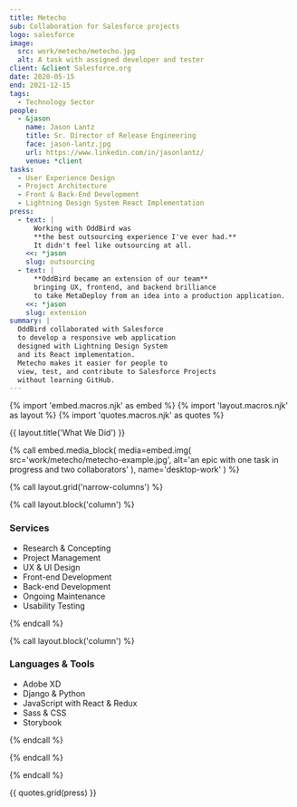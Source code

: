 ```yaml
---
title: Metecho
sub: Collaboration for Salesforce projects
logo: salesforce
image:
  src: work/metecho/metecho.jpg
  alt: A task with assigned developer and tester
client: &client Salesforce.org
date: 2020-05-15
end: 2021-12-15
tags:
  - Technology Sector
people:
  - &jason
    name: Jason Lantz
    title: Sr. Director of Release Engineering
    face: jason-lantz.jpg
    url: https://www.linkedin.com/in/jasonlantz/
    venue: *client
tasks:
  - User Experience Design
  - Project Architecture
  - Front & Back-End Development
  - Lightning Design System React Implementation
press:
  - text: |
      Working with OddBird was
      **the best outsourcing experience I've ever had.**
      It didn't feel like outsourcing at all.
    <<: *jason
    slug: outsourcing
  - text: |
      **OddBird became an extension of our team**
      bringing UX, frontend, and backend brilliance
      to take MetaDeploy from an idea into a production application.
    <<: *jason
    slug: extension
summary: |
  OddBird collaborated with Salesforce
  to develop a responsive web application
  designed with Lightning Design System
  and its React implementation. 
  Metecho makes it easier for people to 
  view, test, and contribute to Salesforce Projects 
  without learning GitHub.
---
```


{% import 'embed.macros.njk' as embed %}
{% import 'layout.macros.njk' as layout %}
{% import 'quotes.macros.njk' as quotes %}


{{ layout.title('What We Did') }}

{% call embed.media_block(
  media=embed.img(
    src='work/metecho/metecho-example.jpg',
    alt='an epic with one task in progress
    and two collaborators'
  ),
  name='desktop-work'
) %}

{% call layout.grid('narrow-columns') %}

{% call layout.block('column') %}

### Services

  - Research & Concepting
  - Project Management
  - UX & UI Design
  - Front-end Development
  - Back-end Development
  - Ongoing Maintenance
  - Usability Testing


{% endcall %}

{% call layout.block('column') %}

### Languages & Tools

  - Adobe XD
  - Django & Python
  - JavaScript with React & Redux
  - Sass & CSS
  - Storybook


{% endcall %}

{% endcall %}

{% endcall %}

{{ quotes.grid(press) }}
